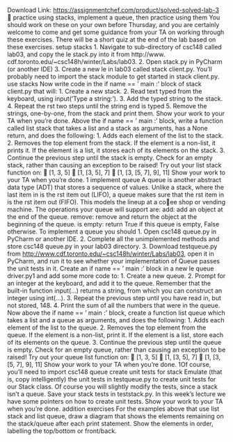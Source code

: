 Download Link: https://assignmentchef.com/product/solved-solved-lab-3
<br>
&#xf; practice using stacks, implement a queue, then practice using them You should work on these on your own before Thursday, and you are certainly welcome to come and get some guidance from your TA on working through these exercises. There will be a short quiz at the end of the lab based on these exercises. setup stacks 1. Navigate to sub-directory of csc148 called lab03, and copy the le stack.py into it from http://www. cdf.toronto.edu/~csc148h/winter/Labs/lab03. 2. Open stack.py in PyCharm (or another IDE) 3. Create a new le in lab03 called stack client.py. You’ll probably need to import the stack module to get started in stack client.py. use stacks Now write code in the if name == ’ main :’ block of stack client.py that will: 1. Create a new stack. 2. Read text typed from the keyboard, using input(’Type a string:’). 3. Add the typed string to the stack. 4. Repeat the rst two steps until the string end is typed 5. Remove the strings, one-by-one, from the stack and print them. Show your work to your TA when you’re done. Above the if name == ’ main :’ block, write a function called list stack that takes a list and a stack as arguments, has a None return, and does the following: 1. Adds each element of the list to the stack. 2. Removes the top element from the stack. If the element is a non-list, it prints it. If the element is a list, it stores each of its elements on the stack. 3. Continue the previous step until the stack is empty. Check for an empty stack, rather than causing an exception to be raised! Try out your list stack function on: &#xf; [1, 3, 5] &#xf; [1, [3, 5], 7] &#xf; [1, [3, [5, 7], 9], 11] Show your work to your TA when you’re done. 1 implement queue A queue is another abstract data type (ADT) that stores a sequence of values. Unlike a stack, where the last item in is the rst item out (LIFO), a queue makes sure that the rst item in is the rst item out (FIFO). This models the lineup at a co&#xb;ee shop or vending machine. The operations your queue will support are: add: add an object at the end of the queue. remove: remove and return the object at the beginning of the queue. is empty: return True if this queue is empty, False otherwise. To implement a queue you should 1. Open csc148 queue.py in PyCharm or another IDE. 2. Complete all the unimplemented methods and store csc148 queue.py in your lab03 directory. 3. Download testqueue.py from http://www.cdf.toronto.edu/~csc148h/winter/Labs/lab03, open it in PyCharm, and run it to see whether your implementation of Queue passes the unit tests in it. Create an if name == ’ main :’ block in a new le queue driver.py1 and add some more code to: 1. Create a new queue. 2. Prompt for an integer at the keyboard, and add it to the queue. Remember that the built-in function input(…) returns a string, from which you can construct an integer using int(…). 3. Repeat the previous step until you have read in, but not stored, 148. 4. Print the sum of all the numbers that were in the queue. Now above the if name == ’ main :’ block, create a function list queue which takes a list and a queue as arguments, and does the following: 1. Adds each element of the list to the queue. 2. Removes the top element from the queue. If the element is a non-list, print it. If the element is a list, store each of its elements on the queue. 3. Continue the previous step until the queue is empty. Check for an empty queue, rather than causing an exception to be raised! Try out your queue list function on: &#xf; [1, 3, 5] &#xf; [1, [3, 5], 7] &#xf; [1, [3, [5, 7], 9], 11] Show your work to your TA when you’re done. 1Of course, you’ll need to import csc148 queue create unit tests for stack Emulate (that is, copy intelligently) the unit tests in testqueue.py to create unit tests for our Stack class. Of course you will slightly modify the tests, since a stack isn’t a queue. Save your stack tests in teststack.py. In this week’s lecture we have some pointers on how to create unit tests. Show your work to your TA when you’re done. addition exercises For the examples above that use list stack and list queue, draw a diagram that shows the elements remaining on the stack/queue after each print statement. Show the elements in order, labelling the top/bottom or front/back.